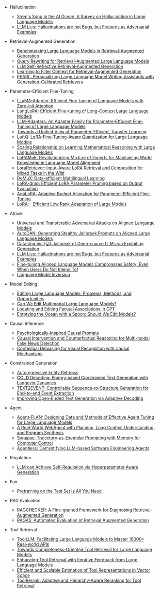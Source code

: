- Hallucination
  - [Siren's Song in the AI Ocean: A Survey on Hallucination in Large Language Models](https://arxiv.org/pdf/2309.01219.pdf)
  - [LLM Lies: Hallucinations are not Bugs, but Features as Adversarial Examples](https://arxiv.org/pdf/2310.01469.pdf)

- Retrieval-Augmented Generation
  - [Benchmarking Large Language Models in Retrieval-Augmented Generation](https://arxiv.org/pdf/2309.01431.pdf)
  - [Query Rewriting for Retrieval-Augmented Large Language Models](https://arxiv.org/pdf/2305.14283.pdf)
  - [LLM Self-Reflective Retrieval-Augmented Generation](https://arxiv.org/pdf/2310.11511.pdf)
  - [Learning to Filter Context for Retrieval-Augmented Generation](https://arxiv.org/pdf/2311.08377.pdf)
  - [PEARL: Personalizing Large Language Model Writing Assistants with Generation-Calibrated Retrievers](https://arxiv.org/pdf/2311.09180.pdf)

- Parameter-Efficient Fine-Tuning
  - [LLaMA-Adapter: Efficient Fine-tuning of Language Models with Zero-init Attention](https://arxiv.org/pdf/2303.16199.pdf)
  - [LongLoRA: Efficient Fine-tuning of Long-Context Large Language Models](https://browse.arxiv.org/pdf/2309.12307.pdf)
  - [LLM-Adapters: An Adapter Family for Parameter-Efficient Fine-Tuning of Large Language Models](https://arxiv.org/pdf/2304.01933.pdf)
  - [Towards a Unified View of Parameter-Efficient Transfer Learning](https://arxiv.org/pdf/2110.04366.pdf)
  - [LoftQ: LoRA-Fine-Tuning-Aware Quantization for Large Language Models](https://arxiv.org/pdf/2310.08659.pdf)
  - [Scaling Relationship on Learning Mathematical Reasoning with Large Language Models](https://arxiv.org/pdf/2308.01825.pdf)
  - [LoRAMoE: Revolutionizing Mixture of Experts for Maintaining World Knowledge in Language Model Alignment](https://arxiv.org/abs/2312.09979)
  - [LoraRetriever: Input-Aware LoRA Retrieval and Composition for Mixed Tasks in the Wild](https://arxiv.org/pdf/2402.09997.pdf)
  - [DeMuX: Data-efficient Multilingual Learning](https://arxiv.org/pdf/2311.06379.pdf)
  - [LoRA-drop: Efficient LoRA Parameter Pruning based on Output Evaluation](https://arxiv.org/pdf/2402.07721.pdf)
  - [AdaLoRA: Adaptive Budget Allocation for Parameter-Efficient Fine-Tuning](https://arxiv.org/pdf/2303.10512.pdf)
  - [LoRA+: Efficient Low Rank Adaptation of Large Models](https://arxiv.org/pdf/2402.12354.pdf)

- Attack
  - [Universal and Transferable Adversarial Attacks on Aligned Language Models](https://arxiv.org/pdf/2307.15043.pdf)
  - [AutoDAN: Generating Stealthy Jailbreak Prompts on Aligned Large Language Models](https://arxiv.org/pdf/2310.04451.pdf)
  - [Catastrophic (😔) Jailbreak of Open-source LLMs via Exploiting Generation](https://arxiv.org/pdf/2310.06987.pdf)
  - [LLM Lies: Hallucinations are not Bugs, but Features as Adversarial Examples](https://arxiv.org/pdf/2310.01469.pdf)
  - [Fine-tuning Aligned Language Models Compromises Safety, Even When Users Do Not Intend To!](https://arxiv.org/pdf/2310.03693.pdf)
  - [Language Model Inversion](https://openreview.net/pdf?id=t9dWHpGkPj)

- Model Editing
  - [Editing Large Language Models: Problems, Methods, and Opportunities](https://arxiv.org/pdf/2305.13172.pdf)
  - [Can We Edit Multimodal Large Language Models?](https://arxiv.org/pdf/2310.08475.pdf)
  - [Locating and Editing Factual Associations in GPT](https://arxiv.org/pdf/2202.05262.pdf)
  - [Emptying the Ocean with a Spoon: Should We Edit Models?](https://arxiv.org/pdf/2310.11958.pdf)
  
- Causal Inference
  - [Psychologically-Inspired Causal Prompts](https://arxiv.org/pdf/2305.01764.pdf)
  - [Causal Intervention and Counterfactual Reasoning for Multi-modal Fake News Detection](https://aclanthology.org/2023.acl-long.37.pdf)
  - [Contextual Debiasing for Visual Recognition with Causal Mechanisms](https://openaccess.thecvf.com/content/CVPR2022/papers/Liu_Contextual_Debiasing_for_Visual_Recognition_With_Causal_Mechanisms_CVPR_2022_paper.pdf)
  
- Constrained Generation
  - [Autoregressive Entity Retrieval](https://arxiv.org/pdf/2010.00904.pdf)
  - [COLD Decoding: Energy-based Constrained Text Generation with Langevin Dynamics](https://arxiv.org/pdf/2202.11705.pdf)
  - [TEXT2EVENT: Controllable Sequence-to-Structure Generation for End-to-end Event Extraction](https://arxiv.org/pdf/2106.09232.pdf)
  - [Improving Open-Ended Text Generation via Adaptive Decoding](https://arxiv.org/pdf/2402.18223.pdf)

- Agent
  - [Agent-FLAN: Designing Data and Methods of Effective Agent Tuning for Large Language Models](https://arxiv.org/pdf/2403.12881.pdf)
  - [A Real-World WebAgent with Planning, Long Context Understanding, and Program Synthesis](https://arxiv.org/pdf/2307.12856)
  - [Synapse: Trajectory-as-Exemplar Prompting with Memory for Computer Control](https://arxiv.org/pdf/2306.07863)
  - [Agentless: Demystifying LLM-based Software Engineering Agents](https://arxiv.org/pdf/2407.01489)
  
- Regulation
  - [LLM can Achieve Self-Regulation via Hyperparameter Aware Generation](https://arxiv.org/pdf/2402.11251.pdf)
  
- Fun
  - [Pretraining on the Test Set Is All You Need](https://arxiv.org/pdf/2309.08632.pdf)
 
- RAG Evaluation
  - [RAGCHECKER: A Fine-grained Framework for Diagnosing Retrieval-Augmented Generation](https://arxiv.org/pdf/2408.08067)
  - [RAGAS: Automated Evaluation of Retrieval Augmented Generation](https://arxiv.org/pdf/2309.15217)

- Tool Retrieval
  - [ToolLLM: Facilitating Large Language Models to Master 16000+ Real-world APIs](https://arxiv.org/pdf/2307.16789)
  - [Towards Completeness-Oriented Tool Retrieval for Large Language Models](https://arxiv.org/pdf/2405.16089)
  - [Enhancing Tool Retrieval with Iterative Feedback from Large Language Models](https://arxiv.org/pdf/2406.17465)
  - [Efficient and Scalable Estimation of Tool Representations in Vector Space](https://arxiv.org/pdf/2409.02141)
  - [ToolRerank: Adaptive and Hierarchy-Aware Reranking for Tool Retrieval](https://arxiv.org/pdf/2403.06551)
